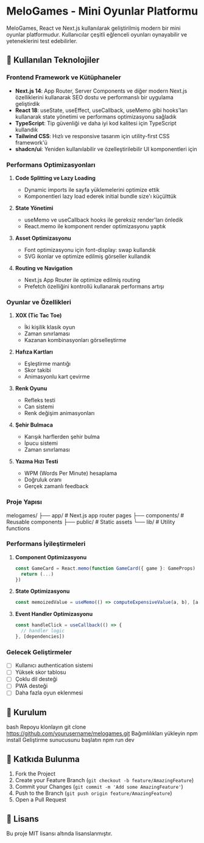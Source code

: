 # MeloGames - Mini Oyunlar Platformu

MeloGames, React ve Next.js kullanılarak geliştirilmiş modern bir mini oyunlar platformudur. Kullanıcılar çeşitli eğlenceli oyunları oynayabilir ve yeteneklerini test edebilirler.

## 🚀 Kullanılan Teknolojiler

### Frontend Framework ve Kütüphaneler
- **Next.js 14**: App Router, Server Components ve diğer modern Next.js özelliklerini kullanarak SEO dostu ve performanslı bir uygulama geliştirdik
- **React 18**: useState, useEffect, useCallback, useMemo gibi hooks'ları kullanarak state yönetimi ve performans optimizasyonu sağladık
- **TypeScript**: Tip güvenliği ve daha iyi kod kalitesi için TypeScript kullandık
- **Tailwind CSS**: Hızlı ve responsive tasarım için utility-first CSS framework'ü
- **shadcn/ui**: Yeniden kullanılabilir ve özelleştirilebilir UI komponentleri için

### Performans Optimizasyonları
1. **Code Splitting ve Lazy Loading**
   - Dynamic imports ile sayfa yüklemelerini optimize ettik
   - Komponentleri lazy load ederek initial bundle size'ı küçülttük

2. **State Yönetimi**
   - useMemo ve useCallback hooks ile gereksiz render'ları önledik
   - React.memo ile komponent render optimizasyonu yaptık

3. **Asset Optimizasyonu**
   - Font optimizasyonu için font-display: swap kullandık
   - SVG ikonlar ve optimize edilmiş görseller kullandık

4. **Routing ve Navigation**
   - Next.js App Router ile optimize edilmiş routing
   - Prefetch özelliğini kontrollü kullanarak performans artışı

### Oyunlar ve Özellikleri
1. **XOX (Tic Tac Toe)**
   - İki kişilik klasik oyun
   - Zaman sınırlaması
   - Kazanan kombinasyonları görselleştirme

2. **Hafıza Kartları**
   - Eşleştirme mantığı
   - Skor takibi
   - Animasyonlu kart çevirme

3. **Renk Oyunu**
   - Refleks testi
   - Can sistemi
   - Renk değişim animasyonları

4. **Şehir Bulmaca**
   - Karışık harflerden şehir bulma
   - İpucu sistemi
   - Zaman sınırlaması

5. **Yazma Hızı Testi**
   - WPM (Words Per Minute) hesaplama
   - Doğruluk oranı
   - Gerçek zamanlı feedback

### Proje Yapısı

melogames/
├── app/ # Next.js app router pages
├── components/ # Reusable components
├── public/ # Static assets
└── lib/ # Utility functions


### Performans İyileştirmeleri
1. **Component Optimizasyonu**
   ```typescript
   const GameCard = React.memo(function GameCard({ game }: GameProps) {
     return (...)
   })
   ```

2. **State Optimizasyonu**
   ```typescript
   const memoizedValue = useMemo(() => computeExpensiveValue(a, b), [a, b])
   ```

3. **Event Handler Optimizasyonu**
   ```typescript
   const handleClick = useCallback(() => {
     // handler logic
   }, [dependencies])
   ```

### Gelecek Geliştirmeler
- [ ] Kullanıcı authentication sistemi
- [ ] Yüksek skor tablosu
- [ ] Çoklu dil desteği
- [ ] PWA desteği
- [ ] Daha fazla oyun eklenmesi

## 🚀 Kurulum
bash
Repoyu klonlayın
git clone https://github.com/yourusername/melogames.git
Bağımlılıkları yükleyin
npm install
Geliştirme sunucusunu başlatın
npm run dev


## 🤝 Katkıda Bulunma
1. Fork the Project
2. Create your Feature Branch (`git checkout -b feature/AmazingFeature`)
3. Commit your Changes (`git commit -m 'Add some AmazingFeature'`)
4. Push to the Branch (`git push origin feature/AmazingFeature`)
5. Open a Pull Request

## 📝 Lisans
Bu proje MIT lisansı altında lisanslanmıştır.